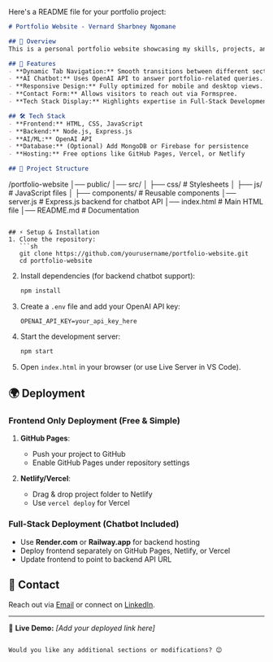 Here's a README file for your portfolio project:  

```markdown
# Portfolio Website - Vernard Sharbney Ngomane

## 📌 Overview  
This is a personal portfolio website showcasing my skills, projects, and experience. It also includes an AI-powered chatbot to provide instant responses to frequently asked questions.

## 🚀 Features  
- **Dynamic Tab Navigation:** Smooth transitions between different sections.  
- **AI Chatbot:** Uses OpenAI API to answer portfolio-related queries.  
- **Responsive Design:** Fully optimized for mobile and desktop views.  
- **Contact Form:** Allows visitors to reach out via Formspree.  
- **Tech Stack Display:** Highlights expertise in Full-Stack Development, AI/ML, and Cloud Computing.  

## 🛠️ Tech Stack  
- **Frontend:** HTML, CSS, JavaScript  
- **Backend:** Node.js, Express.js  
- **AI/ML:** OpenAI API  
- **Database:** (Optional) Add MongoDB or Firebase for persistence  
- **Hosting:** Free options like GitHub Pages, Vercel, or Netlify  

## 📂 Project Structure  
```
/portfolio-website
│── public/
│── src/
│   ├── css/        # Stylesheets
│   ├── js/         # JavaScript files
│   ├── components/ # Reusable components
│── server.js       # Express.js backend for chatbot API
│── index.html      # Main HTML file
│── README.md       # Documentation
```

## ⚡ Setup & Installation  
1. Clone the repository:  
   ```sh
   git clone https://github.com/yourusername/portfolio-website.git
   cd portfolio-website
   ```

2. Install dependencies (for backend chatbot support):  
   ```sh
   npm install
   ```

3. Create a `.env` file and add your OpenAI API key:  
   ```
   OPENAI_API_KEY=your_api_key_here
   ```

4. Start the development server:  
   ```sh
   npm start
   ```

5. Open `index.html` in your browser (or use Live Server in VS Code).

## 🌍 Deployment  
### **Frontend Only Deployment (Free & Simple)**  
1. **GitHub Pages**:  
   - Push your project to GitHub  
   - Enable GitHub Pages under repository settings  

2. **Netlify/Vercel**:  
   - Drag & drop project folder to Netlify  
   - Use `vercel deploy` for Vercel  

### **Full-Stack Deployment (Chatbot Included)**  
- Use **Render.com** or **Railway.app** for backend hosting  
- Deploy frontend separately on GitHub Pages, Netlify, or Vercel  
- Update frontend to point to backend API URL  

## 📧 Contact  
Reach out via [Email](mailto:vvsharbney@gmail.com) or connect on [LinkedIn](https://www.linkedin.com/in/vernard-sharbney-ngomane-407110249/).

---

📌 **Live Demo:** _[Add your deployed link here]_  
```

Would you like any additional sections or modifications? 😊